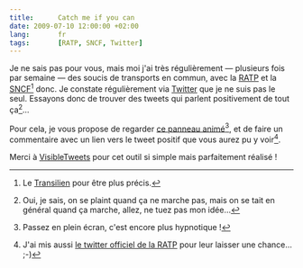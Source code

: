```yaml
--- 
title:      Catch me if you can 
date: 2009-07-10 12:00:00 +02:00
lang:       fr 
tags:       [RATP, SNCF, Twitter]
---
```


Je ne sais pas pour vous, mais moi j'ai très régulièrement — plusieurs fois par semaine — des soucis de transports en commun, avec la [RATP](http://ratp.fr/) et la [SNCF](http://sncf.fr/)[^1] donc. Je constate régulièrement via [Twitter](http://twitter.com/) que je ne suis pas le seul. Essayons donc de trouver des tweets qui parlent positivement de tout ça[^2]…

[^1]: Le [Transilien](http://www.transilien.com/) pour être plus précis.

[^2]: Oui, je sais, on se plaint quand ça ne marche pas, mais on se tait en général quand ça marche, allez, ne tuez pas mon idée…

Pour cela, je vous propose de regarder [ce panneau animé](http://visibletweets.com/#query=rera%20OR%20rerb%20OR%20rerc%20OR%20rerd%20OR%20rer%20OR%20ratp%20OR%20sncf&animation=1)[^3], et de faire un commentaire avec un lien vers le tweet positif que vous aurez pu y voir[^4].

Merci à [VisibleTweets](http://visibletweets.com/) pour cet outil si simple mais parfaitement réalisé !

[^3]: Passez en plein écran, c'est encore plus hypnotique !

[^4]: J'ai mis aussi [le twitter officiel de la RATP](http://twitter.com/ratp) pour leur laisser une chance… ;-)
